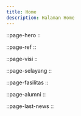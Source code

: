 ```yaml
---
title: Home
description: Halaman Home
---
```


::page-hero
::

::page-ref
::

::page-visi
::

::page-selayang
::

::page-fasilitas
::

::page-alumni
::

::page-last-news
::
